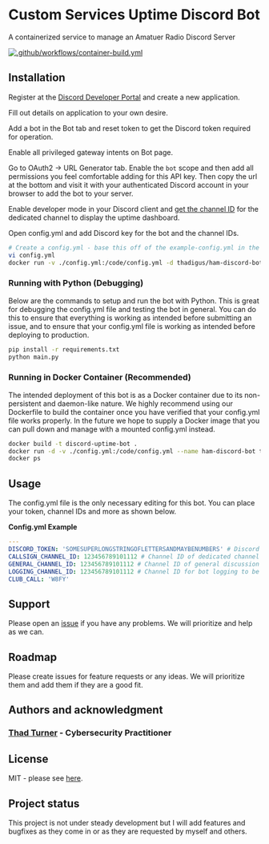 # Custom Services Uptime Discord Bot

A containerized service to manage an Amatuer Radio Discord Server

[![.github/workflows/container-build.yml](https://github.com/W8FY/Ham-Discord-Bot/actions/workflows/container-build.yml/badge.svg)](https://github.com/W8FY/Ham-Discord-Bot/actions/workflows/container-build.yml)

## Installation

Register at the [Discord Developer Portal](https://discord.com/developers/applications) and create a new application.

Fill out details on application to your own desire.

Add a bot in the Bot tab and reset token to get the Discord token required for operation.

Enable all privileged gateway intents on Bot page.

Go to OAuth2 -> URL Generator tab. Enable the `bot` scope and then add all permissions you feel comfortable adding for this API key. Then copy the url at the bottom and visit it with your authenticated Discord account in your browser to add the bot to your server.

Enable developer mode in your Discord client and [get the channel ID](https://turbofuture.com/internet/Discord-Channel-ID) for the dedicated channel to display the uptime dashboard.

Open config.yml and add Discord key for the bot and the channel IDs.

```bash
# Create a config.yml - base this off of the example-config.yml in the repo
vi config.yml
docker run -v ./config.yml:/code/config.yml -d thadigus/ham-discord-bot:latest
```

### Running with Python (Debugging)

Below are the commands to setup and run the bot with Python. This is great for debugging the config.yml file and testing the bot in general. You can do this to ensure that everything is working as intended before submitting an issue, and to ensure that your config.yml file is working as intended before deploying to production.

```bash
pip install -r requirements.txt
python main.py
```

### Running in Docker Container (Recommended)

The intended deployment of this bot is as a Docker container due to its non-persistent and daemon-like nature. We highly recommend using our Dockerfile to build the container once you have verified that your config.yml file works properly. In the future we hope to supply a Docker image that you can pull down and manage with a mounted config.yml instead.

```bash
docker build -t discord-uptime-bot .
docker run -d -v ./config.yml:/code/config.yml --name ham-discord-bot thadigus/ham-discord-bot:latest
docker ps
```

## Usage

The config.yml file is the only necessary editing for this bot. You can place your token, channel IDs and more as shown below.

**Config.yml Example**

```yaml
---
DISCORD_TOKEN: 'SOMESUPERLONGSTRINGOFLETTERSANDMAYBENUMBERS' # Discord API key for bot created in developer portal.
CALLSIGN_CHANNEL_ID: 123456789101112 # Channel ID of dedicated channel for bot to listen for callsigns.
GENERAL_CHANNEL_ID: 123456789101112 # Channel ID of general discussion channel or anywhere you want new callsigns to be announced when people join.
LOGGING_CHANNEL_ID: 123456789101112 # Channel ID for bot logging to be send (Note: this should probably be a muted channel).
CLUB_CALL: 'W8FY'
```

## Support

Please open an [issue](https://github.com/W8FY/Ham-Discord-Bot/issues) if you have any problems. We will prioritize and help as we can.

## Roadmap

Please create issues for feature requests or any ideas. We will prioritize them and add them if they are a good fit.

## Authors and acknowledgment

### [Thad Turner](https://thadturner.com/) - Cybersecurity Practitioner

## License

MIT - please see [here](https://github.com/W8FY/Ham-Discord-Bot/blob/main/LICENSE).

## Project status

This project is not under steady development but I will add features and bugfixes as they come in or as they are requested by myself and others.
